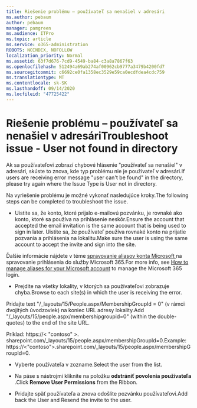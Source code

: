 ```yaml
---
title: Riešenie problému – používateľ sa nenašiel v adresári
ms.author: pebaum
author: pebaum
manager: pamgreen
ms.audience: ITPro
ms.topic: article
ms.service: o365-administration
ROBOTS: NOINDEX, NOFOLLOW
localization_priority: Normal
ms.assetid: 63f7d676-7cd9-4549-ba84-c3a8a7867f63
ms.openlocfilehash: 512494a69ab274af00962cb9777a3479b4200fd7
ms.sourcegitcommit: c6692ce0fa1358ec3529e59ca0ecdfdea4cdc759
ms.translationtype: MT
ms.contentlocale: sk-SK
ms.lasthandoff: 09/14/2020
ms.locfileid: "47725422"
---
```

# <a name="troubleshoot-issue---user-not-found-in-directory"></a><span data-ttu-id="276c4-102">Riešenie problému – používateľ sa nenašiel v adresári</span><span class="sxs-lookup"><span data-stu-id="276c4-102">Troubleshoot issue - User not found in directory</span></span>

<span data-ttu-id="276c4-103">Ak sa používateľovi zobrazí chybové hlásenie "používateľ sa nenašiel" v adresári, skúste to znova, kde typ problému nie je používateľ v adresári.</span><span class="sxs-lookup"><span data-stu-id="276c4-103">If users are receiving error message "user can't be found" in the directory, please try again where the Issue Type is User not in directory.</span></span>

<span data-ttu-id="276c4-104">Na vyriešenie problému je možné vykonať nasledujúce kroky.</span><span class="sxs-lookup"><span data-stu-id="276c4-104">The following steps can be completed to troubleshoot the issue.</span></span>

- <span data-ttu-id="276c4-105">Uistite sa, že konto, ktoré prijalo e-mailovú pozvánku, je rovnaké ako konto, ktoré sa používa na prihlásenie neskôr.</span><span class="sxs-lookup"><span data-stu-id="276c4-105">Ensure the account that accepted the email invitation is the same account that is being used to sign in later.</span></span> <span data-ttu-id="276c4-106">Uistite sa, že používateľ používa rovnaké konto na prijatie pozvania a prihlásenia na lokalitu.</span><span class="sxs-lookup"><span data-stu-id="276c4-106">Make sure the user is using the same account to accept the invite and sign into the site.</span></span> 

<span data-ttu-id="276c4-107">Ďalšie informácie nájdete v téme [spravovanie aliasov konta Microsoft </a> na spravovanie prihlásenia do služby Microsoft 365](https://support.microsoft.com/help/12407/microsoft-account-how-to-manage-aliases).</span><span class="sxs-lookup"><span data-stu-id="276c4-107">For more info, see [How to manage aliases for your Microsoft account</a> to manage the Microsoft 365 login](https://support.microsoft.com/help/12407/microsoft-account-how-to-manage-aliases).</span></span> 

- <span data-ttu-id="276c4-108">Prejdite na všetky lokality, v ktorých sa používateľovi zobrazuje chyba.</span><span class="sxs-lookup"><span data-stu-id="276c4-108">Browse to each site(s) in which the user is receiving the error.</span></span> 

<span data-ttu-id="276c4-109">Pridajte text "/_layouts/15/People.aspx/MembershipGroupId = 0" (v rámci dvojitých úvodzoviek) na koniec URL adresy lokality.</span><span class="sxs-lookup"><span data-stu-id="276c4-109">Add "/_layouts/15/people.aspx/membershipgroupid=0" (within the double-quotes) to the end of the site URL.</span></span> 

<span data-ttu-id="276c4-110">Príklad: https://< "contoso" >. sharepoint.com/_layouts/15/people.aspx/membershipGroupId=0.</span><span class="sxs-lookup"><span data-stu-id="276c4-110">Example: https://<"contoso">.sharepoint.com/_layouts/15/people.aspx/membershipGroupId=0.</span></span>

- <span data-ttu-id="276c4-111">Vyberte používateľa v zozname.</span><span class="sxs-lookup"><span data-stu-id="276c4-111">Select the user from the list.</span></span>

- <span data-ttu-id="276c4-112">Na páse s nástrojmi kliknite na položku **odstrániť povolenia používateľa** .</span><span class="sxs-lookup"><span data-stu-id="276c4-112">Click **Remove User Permissions** from the Ribbon.</span></span> 
-  <span data-ttu-id="276c4-113">Pridajte späť používateľa a znova odošlite pozvánku používateľovi.</span><span class="sxs-lookup"><span data-stu-id="276c4-113">Add back the User and Resend the invite to the user.</span></span>

